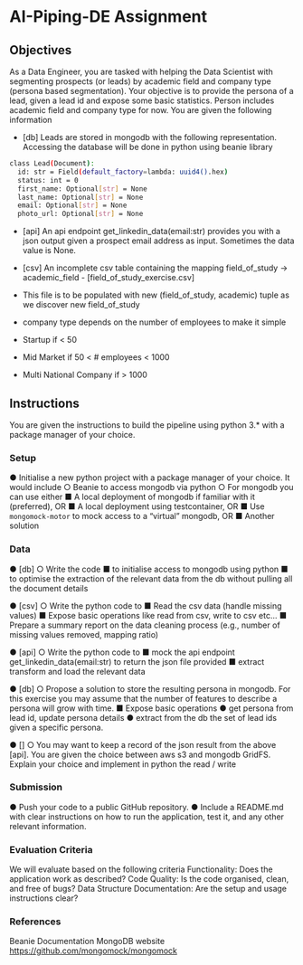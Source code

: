 # AI-Piping-DE Assignment 
## Objectives
As a Data Engineer, you are tasked with helping the Data Scientist with segmenting prospects
(or leads) by academic field and company type (persona based segmentation). Your objective is
to provide the persona of a lead, given a lead id and expose some basic statistics. Person
includes academic field and company type for now.
You are given the following information
- [db] Leads are stored in mongodb with the following representation. Accessing the
database will be done in python using beanie library
```bash
class Lead(Document):
  id: str = Field(default_factory=lambda: uuid4().hex)
  status: int = 0
  first_name: Optional[str] = None
  last_name: Optional[str] = None
  email: Optional[str] = None
  photo_url: Optional[str] = None
```
- [api] An api endpoint get_linkedin_data(email:str) provides you with a json output given
a prospect email address as input. Sometimes the data value is
None.
- [csv] An incomplete csv table containing the mapping field_of_study -> academic_field - [field_of_study_exercise.csv]
- This file is to be populated with new (field_of_study, academic) tuple as we
discover new field_of_study

- company type depends on the number of employees to make it simple
- Startup if < 50
- Mid Market if 50 < # employees < 1000
- Multi National Company if > 1000

## Instructions
You are given the instructions to build the pipeline using python 3.* with a package manager of
your choice.

### Setup
● Initialise a new python project with a package manager of your choice. It would include
○ Beanie to access mongodb via python
○ For mongodb you can use either
■ A local deployment of mongodb if familiar with it (preferred), OR
■ A local deployment using testcontainer, OR
■ Use ```mongomock-motor``` to mock access to a “virtual” mongodb, OR
■ Another solution

### Data
● [db]
○ Write the code
■ to initialise access to mongodb using python
■ to optimise the extraction of the relevant data from the db without pulling
all the document details

● [csv]
○ Write the python code to
■ Read the csv data (handle missing values)
■ Expose basic operations like read from csv, write to csv etc...
■ Prepare a summary report on the data cleaning process (e.g., number of
missing values removed, mapping ratio)

● [api]
○ Write the python code to
■ mock the api endpoint get_linkedin_data(email:str) to return the json file
provided
■ extract transform and load the relevant data

● [db]
○ Propose a solution to store the resulting persona in mongodb. For this exercise
you may assume that the number of features to describe a persona will grow with
time.
■ Expose basic operations
● get persona from lead id, update persona details
● extract from the db the set of lead ids given a specific persona.

● []
○ You may want to keep a record of the json result from the above [api]. You are
given the choice between aws s3 and mongodb GridFS. Explain your choice and
implement in python the read / write

### Submission

● Push your code to a public GitHub repository.
● Include a README.md with clear instructions on how to run the application, test it, and
any other relevant information.

### Evaluation Criteria
We will evaluate based on the following criteria
Functionality: Does the application work as described?
Code Quality: Is the code organised, clean, and free of bugs?
Data Structure
Documentation: Are the setup and usage instructions clear?

### References

Beanie Documentation
MongoDB website
https://github.com/mongomock/mongomock
